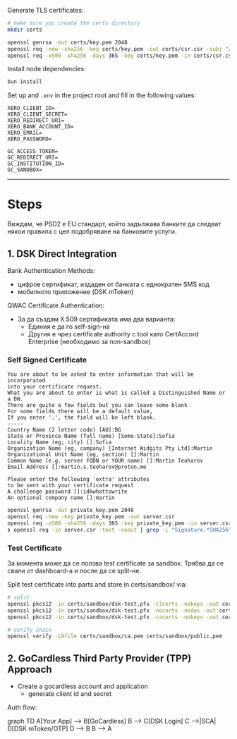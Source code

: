 Generate TLS certificates:

```bash
# make sure you create the certs directory
mkdir certs

openssl genrsa -out certs/key.pem 2048
openssl req -new -sha256 -key certs/key.pem -out certs/csr.csr -subj "/C=US/ST=State/L=City/O=Organization/OU=Unit/CN=localhost"
openssl req -x509 -sha256 -days 365 -key certs/key.pem -in certs/csr.csr -out certs/cert.pem
```

Install node dependencies:
```bash
bun install
```

Set up and `.env` in the project root and fill in the following values:
```
XERO_CLIENT_ID=
XERO_CLIENT_SECRET=
XERO_REDIRECT_URI=
XERO_BANK_ACCOUNT_ID=
XERO_EMAIL=
XERO_PASSWORD=

GC_ACCESS_TOKEN=
GC_REDIRECT_URI=
GC_INSTITUTION_ID=
GC_SANDBOX=
```




---
# Steps



Виждам, че PSD2 е EU стандарт, който задължава банките да следват някои правила с цел подобряване на банковите услуги.

## 1. DSK Direct Integration

Bank Authentication Methods:
- цифров сертификат, издаден от банката с еднократен SMS код
- мобилното приложение (DSK mToken)

QWAC Certificate Authentication:
- За да създам X.509 сертификата има два варианта:
  - Единия е да го self-sign-на
  - Другия е чрез certificate authority с tool като CertAccord Enterprise (необходимо за non-sandbox)

### Self Signed Certificate

```
You are about to be asked to enter information that will be incorporated
into your certificate request.
What you are about to enter is what is called a Distinguished Name or a DN.
There are quite a few fields but you can leave some blank
For some fields there will be a default value,
If you enter '.', the field will be left blank.
-----
Country Name (2 letter code) [AU]:BG
State or Province Name (full name) [Some-State]:Sofia
Locality Name (eg, city) []:Sofia
Organization Name (eg, company) [Internet Widgits Pty Ltd]:Martin
Organizational Unit Name (eg, section) []:Martin
Common Name (e.g. server FQDN or YOUR name) []:Martin Teoharov
Email Address []:martin.s.teoharov@proton.me

Please enter the following 'extra' attributes
to be sent with your certificate request
A challenge password []:idkwhattowrite
An optional company name []:martin
```

```bash
openssl genrsa -out private_key.pem 2048
openssl req -new -key private_key.pem -out server.csr
openssl req -x509 -sha256 -days 365 -key private_key.pem -in server.csr -out server.pem
❯ openssl req -in server.csr -text -noout | grep -i "Signature.*SHA256" && echo "Certificate is valid" || echo "Certificate may not be compatible with modern systems"
```

### Test Certificate

За момента може да се ползва test certificate за sandbox. Трябва да се свали от dashboard-a и после да се split-не.

Split test certificate into parts and store in certs/sandbox/ via:
```bash
# split
openssl pkcs12 -in certs/sandbox/dsk-test.pfx -clcerts -nokeys -out certs/sandbox/public.pem -passin pass:123456
openssl pkcs12 -in certs/sandbox/dsk-test.pfx -nocerts -nodes -out certs/sandbox/private.pem -passin pass:123456
openssl pkcs12 -in certs/sandbox/dsk-test.pfx -cacerts -nokeys -out certs/sandbox/ca.pem -passin pass:123456

# verify chain
openssl verify -CAfile certs/sandbox/ca.pem certs/sandbox/public.pem
```

## 2. GoCardless Third Party Provider (TPP) Approach

- Create a gocardless account and application
  - generate client id and secret


Auth flow:

graph TD
    A[Your App] --> B[GoCardless]
    B --> C[DSK Login]
    C -->|SCA| D[DSK mToken/OTP]
    D --> B
    B --> A
